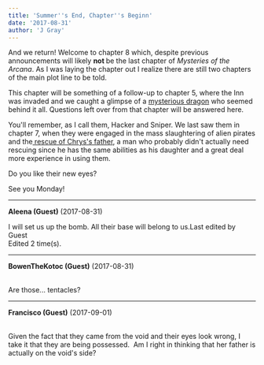 ```yaml
---
title: 'Summer''s End, Chapter''s Beginn'
date: '2017-08-31'
author: 'J Gray'
---
```


<p>And we return! Welcome to chapter 8 which, despite previous announcements will likely <strong>not </strong>be the last chapter of <em>Mysteries of the Arcana</em>. As I was laying the chapter out I realize there are still two chapters of the main plot line to be told. </p><p>This chapter will be something of a follow-up to chapter 5, where the Inn was invaded and we caught a glimpse of a <a href="http://mysteriesofthearcana.com/comics/534/" target="_blank">mysterious dragon</a> who seemed behind it all. Questions left over from that chapter will be answered here.</p><p>You'll remember, as I call them, Hacker and Sniper. We last saw them in chapter 7, when they were engaged in the mass slaughtering of alien pirates and the<a href="http://mysteriesofthearcana.com/comics/703/" target="_blank"> rescue of Chrys's father</a>, a man who probably didn't actually need rescuing since he has the same abilities as his daughter and a great deal more experience in using them.</p><p>Do you like their new eyes?</p><p>See you Monday!</p>

---
**Aleena (Guest)** (2017-08-31)

I will set us up the bomb. All their base will belong to us.Last edited by Guest<br>Edited 2 time(s).

---
**BowenTheKotoc (Guest)** (2017-08-31)

<br> Are those... tentacles?

---
**Francisco (Guest)** (2017-09-01)

<br> Given the fact that they came from the void and their eyes look wrong, I take it that they are being possessed.&nbsp; Am I right in thinking that her father is actually on the void's side?<br>

